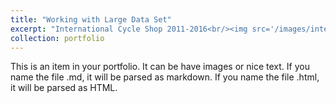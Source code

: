 ```yaml
---
title: "Working with Large Data Set"
excerpt: "International Cycle Shop 2011-2016<br/><img src='/images/internationalcycleshop.png'>"
collection: portfolio
---
```


This is an item in your portfolio. It can be have images or nice text. If you name the file .md, it will be parsed as markdown. If you name the file .html, it will be parsed as HTML. 
